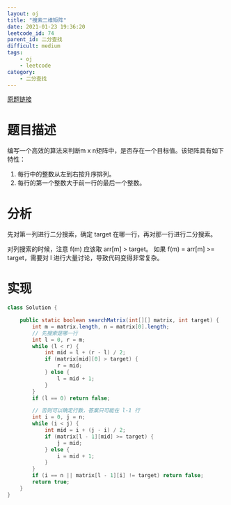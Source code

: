 ```yaml
---
layout: oj
title: "搜索二维矩阵"
date: 2021-01-23 19:36:20
leetcode_id: 74
parent_id: 二分查找
difficult: medium
tags:
    - oj
    - leetcode
category:
    - 二分查找
---
```


[原题链接](https://leetcode-cn.com/problems/search-a-2d-matrix/)

# 题目描述
编写一个高效的算法来判断m x n矩阵中，是否存在一个目标值。该矩阵具有如下特性：
1. 每行中的整数从左到右按升序排列。
2. 每行的第一个整数大于前一行的最后一个整数。

# 分析
先对第一列进行二分搜索，确定 target 在哪一行，再对那一行进行二分搜索。

对列搜索的时候，注意 f(m) 应该取 arr[m] > target。
如果 f(m) = arr[m] >= target，需要对 l 进行大量讨论，导致代码变得非常复杂。

# 实现

```java
class Solution {

    public static boolean searchMatrix(int[][] matrix, int target) {
        int m = matrix.length, n = matrix[0].length;
        // 先搜索是哪一行
        int l = 0, r = m;
        while (l < r) {
            int mid = l + (r - l) / 2;
            if (matrix[mid][0] > target) {
                r = mid;
            } else {
                l = mid + 1;
            }
        }
        if (l == 0) return false;

        // 否则可以确定行数，答案只可能在 l-1 行
        int i = 0, j = n;
        while (i < j) {
            int mid = i + (j - i) / 2;
            if (matrix[l - 1][mid] >= target) {
                j = mid;
            } else {
                i = mid + 1;
            }
        }
        if (i == n || matrix[l - 1][i] != target) return false;
        return true;
    }
}
```